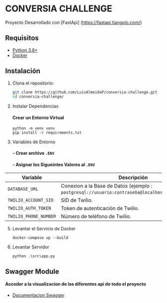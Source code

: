 # CONVERSIA CHALLENGE

Proyecto Desarrollado con [FastApi] (https://fastapi.tiangolo.com/)

## Requisitos
- [Python 3.8+](https://www.python.org/downloads/)
- [Docker](https://www.docker.com/get-started)

## Instalación
1. Clona el repositorio:
   ```bash
   git clone https://github.com/LuisAlmeidaP/conversia-challenge.git
   cd conversia-challenge/

3. Instalar Dependencias
    #### Crear un Entorno Virtual
   ```
   python -m venv venv
   pip install -r requirements.txt

4. Variables de Entorno
    #### - Crear archivo `.ENV`
    #### - Asignar los Sigueintes Valores al `.ENV` 
    
| Variable             | Descripción                                                                                        |
|----------------------|----------------------------------------------------------------------------------------------------|
| `DATABASE_URL`       | Conexion a la Base de Datos (ejemplo : `postgresql://usuario:contraseña@localhost:5432/nombre_db`) |
| `TWILIO_ACCOUNT_SID` | SID de Twilio.                                                                                     |
| `TWILIO_AUTH_TOKEN`  | Token de autenticación de Twilio.                                                                  |
| `TWILIO_PHONE_NUMBER`| Número de teléfono de Twilio.                                                                      |

5. Levantar el Servicio de Docker
    ```
    docker-compose up --build

6. Levantar Servidor
    ```
    python .\src\app.py

## Swagger Module
#### Acceder a la visualizacion de las diferentes api de todo el proyecto
- [Documentacion Swagger](http://localhost:3200/docs#)
